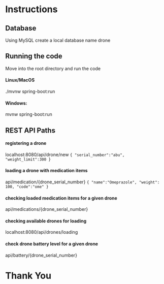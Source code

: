 # Instructions

## Database
Using MySQL create a local database name drone

## Running the code
Move into the root directory and run the code

#### Linux/MacOS
./mvnw spring-boot:run

#### Windows:
mvnw spring-boot:run

## REST API Paths
#### registering a drone
localhost:8080/api/drone/new
`{
"serial_number":"abu",
"weight_limit":300
}`
#### loading a drone with medication items
api/medication/{drone_serial_number}
`{
"name":"Omeprazole",
"weight": 100,
"code":"ome"
}
`
#### checking loaded medication items for a given drone
api/medications/{drone_serial_number}
#### checking available drones for loading
localhost:8080/api/drones/loading
#### check drone battery level for a given drone
api/battery/{drone_serial_number}


# Thank You